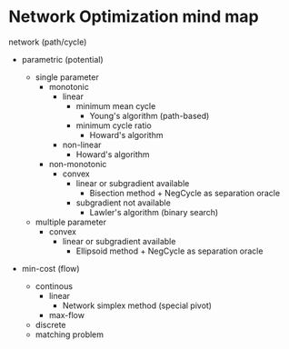 # Network Optimization mind map

network (path/cycle)
- parametric (potential)
    - single parameter
        - monotonic
            - linear
                - minimum mean cycle
                    - Young's algorithm (path-based)
                - minimum cycle ratio
                    - Howard's algorithm
            - non-linear
                - Howard's algorithm
        - non-monotonic
            - convex
                - linear or subgradient available
                    - Bisection method + NegCycle as separation oracle
                - subgradient not available
                    - Lawler's algorithm (binary search)
    - multiple parameter
        - convex
            - linear or subgradient available
                - Ellipsoid method + NegCycle as separation oracle



- min-cost (flow)
    - continous
        - linear
            - Network simplex method (special pivot)
        - max-flow
    - discrete
    - matching problem


